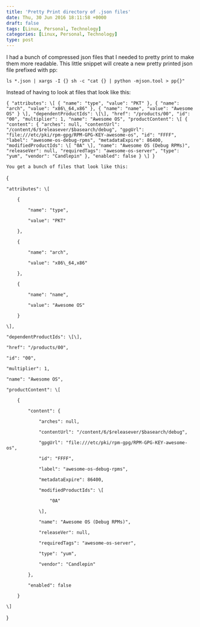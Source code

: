 ```yaml
---
title: 'Pretty Print directory of .json files'
date: Thu, 30 Jun 2016 18:11:58 +0000
draft: false
tags: [Linux, Personal, Technology]
categories: [Linux, Personal, Technology]
type: post
---
```


I had a bunch of compressed json files that I needed to pretty print to make them more readable. This little snippet will create a new pretty printed json file prefixed with pp:

`ls *.json | xargs -I {} sh -c "cat {} | python -mjson.tool > pp{}"`

Instead of having to look at files that look like this:

```
{ "attributes": \[ { "name": "type", "value": "PKT" }, { "name": "arch", "value": "x86\_64,x86" }, { "name": "name", "value": "Awesome OS" } \], "dependentProductIds": \[\], "href": "/products/00", "id": "00", "multiplier": 1, "name": "Awesome OS", "productContent": \[ { "content": { "arches": null, "contentUrl": "/content/6/$releasever/$basearch/debug", "gpgUrl": "file:///etc/pki/rpm-gpg/RPM-GPG-KEY-awesome-os", "id": "FFFF", "label": "awesome-os-debug-rpms", "metadataExpire": 86400, "modifiedProductIds": \[ "0A" \], "name": "Awesome OS (Debug RPMs)", "releaseVer": null, "requiredTags": "awesome-os-server", "type": "yum", "vendor": "Candlepin" }, "enabled": false } \] }

You get a bunch of files that look like this:

```
{

    "attributes": \[

        {

            "name": "type",

            "value": "PKT"

        },

        {

            "name": "arch",

            "value": "x86\_64,x86"

        },

        {

            "name": "name",

            "value": "Awesome OS"

        }

    \],

    "dependentProductIds": \[\],

    "href": "/products/00",

    "id": "00",

    "multiplier": 1,

    "name": "Awesome OS",

    "productContent": \[

        {

            "content": {

                "arches": null,

                "contentUrl": "/content/6/$releasever/$basearch/debug",

                "gpgUrl": "file:///etc/pki/rpm-gpg/RPM-GPG-KEY-awesome-os",

                "id": "FFFF",

                "label": "awesome-os-debug-rpms",

                "metadataExpire": 86400,

                "modifiedProductIds": \[

                    "0A"

                \],

                "name": "Awesome OS (Debug RPMs)",

                "releaseVer": null,

                "requiredTags": "awesome-os-server",

                "type": "yum",

                "vendor": "Candlepin"

            },

            "enabled": false

        }

    \]

}


```
```
